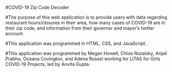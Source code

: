 #COVID-19 Zip Code Decoder

#The purpose of this web application is to provide users with data regarding restaurant hours/closures in their area, how many cases of COVID-19 are in their zip code, and information from their governor and mayor’s twitter account.

#This application was programmed in HTML, CSS, and JavaScript.

#This application was programmed by Megan Howell, Chloe Rozalsky, Anjali Prabhu, Oceana Covington, and Adena Russel working for LITAS for Girls COVID-19 Projects, led by Anvita Gupta.
